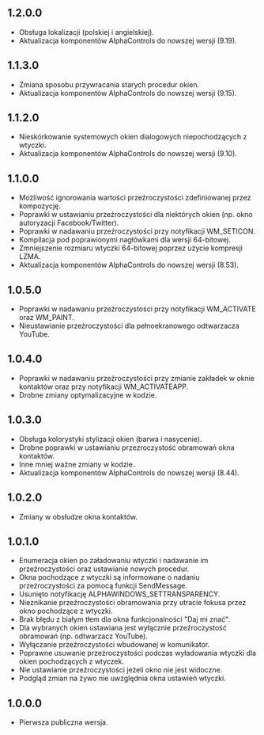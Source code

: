 1.2.0.0
-----
* Obsługa lokalizacji (polskiej i angielskiej).
* Aktualizacja komponentów AlphaControls do nowszej wersji (9.19).

1.1.3.0
-----
* Zmiana sposobu przywracania starych procedur okien.
* Aktualizacja komponentów AlphaControls do nowszej wersji (9.15).

1.1.2.0
-----
* Nieskórkowanie systemowych okien dialogowych niepochodzących z wtyczki.
* Aktualizacja komponentów AlphaControls do nowszej wersji (9.10).

1.1.0.0
-----
* Możliwość ignorowania wartości przeźroczystości zdefiniowanej przez kompozycję.
* Poprawki w ustawianiu przeźroczystości dla niektórych okien (np. okno autoryzacji Facebook/Twitter).
* Poprawki w nadawaniu przeźroczystości przy notyfikacji WM_SETICON.
* Kompilacja pod poprawionymi nagłówkami dla wersji 64-bitowej.
* Zmniejszenie rozmiaru wtyczki 64-bitowej poprzez użycie kompresji LZMA.
* Aktualizacja komponentów AlphaControls do nowszej wersji (8.53).

1.0.5.0
-----
* Poprawki w nadawaniu przeźroczystości przy notyfikacji WM_ACTIVATE oraz WM_PAINT.
* Nieustawianie przeźroczystości dla pełnoekranowego odtwarzacza YouTube.

1.0.4.0
-----
* Poprawki w nadawaniu przeźroczystości przy zmianie zakładek w oknie kontaktów oraz przy notyfikacji WM_ACTIVATEAPP. 
* Drobne zmiany optymalizacyjne w kodzie.

1.0.3.0
-----
* Obsługa kolorystyki stylizacji okien (barwa i nasycenie).
* Drobne poprawki w ustawianiu przezroczystość obramowań okna kontaktów.
* Inne mniej ważne zmiany w kodzie.
* Aktualizacja komponentów AlphaControls do nowszej wersji (8.44).

1.0.2.0
-----
* Zmiany w obsłudze okna kontaktów.

1.0.1.0
-----
* Enumeracja okien po załadowaniu wtyczki i nadawanie im przeźroczystości oraz ustawianie nowych procedur.
* Okna pochodzące z wtyczki są informowane o nadaniu przeźroczystości za pomocą funkcji SendMessage.
* Usunięto notyfikację ALPHAWINDOWS_SETTRANSPARENCY.
* Nieznikanie przeźroczystości obramowania przy utracie fokusa przez okno pochodzące z wtyczki.
* Brak błędu z białym tłem dla okna funkcjonalności "Daj mi znać".
* Dla wybranych okien ustawiana jest wyłącznie przeźroczystość obramowań (np. odtwarzacz YouTube).
* Wyłączanie przeźroczystości wbudowanej w komunikator.
* Poprawne usuwanie przeźroczystości podczas wyładowania wtyczki dla okien pochodzących z wtyczek.
* Nie ustawianie przeźroczystości jeżeli okno nie jest widoczne.
* Podgląd zmian na żywo nie uwzględnia okna ustawień wtyczki.

1.0.0.0
-----
* Pierwsza publiczna wersja.